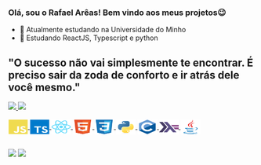 ### Olá, sou o Rafael Arêas! Bem vindo aos meus projetos😉

- 🔭 Atualmente estudando na Universidade do Minho
- 🌱 Estudando ReactJS, Typescript e python
  
  
<h2>
 "O sucesso não vai simplesmente te encontrar. É preciso sair da zoda de conforto e ir atrás dele você mesmo."
 </h2>

<div>
  <a href="https://github.com/rafareas">
  <img height="180em" src="https://github-readme-stats.vercel.app/api?username=rafareas&show_icons=true&theme=chartreuse-dark&include_all_commits=true&count_private=true"/>
  <img height="180em" src="https://github-readme-stats.vercel.app/api/top-langs/?username=rafareas&layout=compact&langs_count=7&theme=chartreuse-dark"/>
</div>
<div style="display: inline_block"><br>
  <img align="center" alt="Rafa-Js" height="30" width="40" src="https://raw.githubusercontent.com/devicons/devicon/master/icons/javascript/javascript-plain.svg">
  <img align="center" alt="Rafa-Ts" height="30" width="40" src="https://raw.githubusercontent.com/devicons/devicon/master/icons/typescript/typescript-plain.svg">
  <img align="center" alt="Rafa-React" height="30" width="40" src="https://raw.githubusercontent.com/devicons/devicon/master/icons/react/react-original.svg">
  <img align="center" alt="Rafa-HTML" height="30" width="40" src="https://raw.githubusercontent.com/devicons/devicon/master/icons/html5/html5-original.svg">
  <img align="center" alt="Rafa-CSS" height="30" width="40" src="https://raw.githubusercontent.com/devicons/devicon/master/icons/css3/css3-original.svg">
  <img align="center" alt="Rafa-Python" height="30" width="40" src="https://raw.githubusercontent.com/devicons/devicon/master/icons/python/python-original.svg">
  <img align="center" alt="Rafa-C" height="30" width="40" src="https://github.com/devicons/devicon/blob/master/icons/c/c-original.svg">
  <img align="center" alt="Rafa-haskell" height="30" width="40" src="https://github.com/devicons/devicon/blob/master/icons/haskell/haskell-original.svg">
  <img align="center" alt="Rafa-java" height="30" width="40" src="https://github.com/devicons/devicon/blob/master/icons/java/java-original.svg">
</div>
  
  ##
  
  <div>
    <a href = "mailto:rafa.areas@hotmail.com"><img src="https://img.shields.io/badge/Microsoft_Outlook-0078D4?style=for-the-badge&logo=microsoft-outlook&logoColor=white" target="_blank"></a>
    <a href="https://www.linkedin.com/in/rafael-ar%C3%AAas-8a86aa200/" target="_blank"><img src="https://img.shields.io/badge/-LinkedIn-%230077B5?style=for-the-badge&logo=linkedin&logoColor=white" target="_blank"></a> 
  </div>
